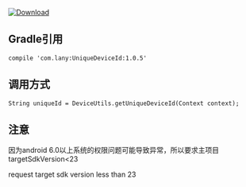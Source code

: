[ ![Download](https://api.bintray.com/packages/lany192/maven/UniqueDeviceId/images/download.svg) ](https://bintray.com/lany192/maven/UniqueDeviceId/_latestVersion)
## Gradle引用
    compile 'com.lany:UniqueDeviceId:1.0.5'
## 调用方式
    String uniqueId = DeviceUtils.getUniqueDeviceId(Context context);
## 注意
因为android 6.0以上系统的权限问题可能导致异常，所以要求主项目  targetSdkVersion<23

request target sdk version less than 23
